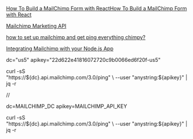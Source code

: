[How To Build a MailChimp Form with ReactHow To Build a MailChimp Form with React](https://help.formspree.io/hc/en-us/articles/360053124374-How-To-Build-a-MailChimp-Form-with-React)

[Mailchimp Marketing API](https://mailchimp.com/developer/marketing/guides/quick-start/)

[how to set up mailchimp and get ping everything chimpy?](https://stackoverflow.com/questions/69687091/how-to-set-up-mailchimp-and-get-ping-everything-chimpy)

[Integrating Mailchimp with your Node.js App](https://www.grouparoo.com/blog/integrating-mailchimp-with-your-nodejs-app)


dc="us5"
apikey="22d622e41816072720c9b0066ed6f20f-us5"

curl -sS \
  "https://${dc}.api.mailchimp.com/3.0/ping" \
  --user "anystring:${apikey}" | jq -r

//

  dc=MAILCHIMP_DC
apikey=MAILCHIMP_API_KEY

curl -sS \
  "https://${dc}.api.mailchimp.com/3.0/ping" \
  --user "anystring:${apikey}" | jq -r